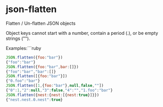 json-flatten
============

Flatten / Un-flatten JSON objects

Object keys cannot start with a number, contain a period (.), or be empty strings ("").

Examples:```ruby
```javascript
JSON.flatten({foo:"bar"})
{"foo":"bar"}
JSON.flatten({foo:"bar",bar:[]})
{"foo":"bar","bar":[]}
JSON.flatten([{foo:"bar"}])
{"0.foo":"bar"}
JSON.flatten([1,{foo:"bar"},null,false,""])
{"0":1,"2":null,"3":false,"4":"","1.foo":"bar"}
JSON.flatten({nest:{nest:[{nest:true}]}})
{"nest.nest.0.nest":true}
```
